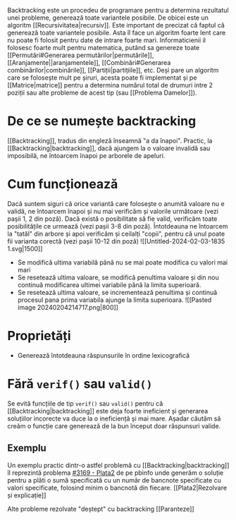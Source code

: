 Backtracking este un procedeu de programare pentru a determina rezultatul unei probleme, generează toate variantele posibile. De obicei este un algoritm [[Recursivitatea|recursiv]]. Este important de precizat că faptul că generează toate variantele posibile. Asta îl face un algoritm foarte lent care nu poate fi folosit pentru date de intrare foarte mari. Informaticienii il folosesc foarte mult pentru matematica, putând sa genereze toate [[Permutări#Generarea permutărilor|permutările]], [[Aranjamente||aranjamentele]], [[Combinări#Generarea combinărilor|combinările]], [[Partiții|partițiile]], etc. Deși pare un algoritm care se folosește mult pe șiruri, acesta poate fi implementat și pe [[Matrice|matrice]] pentru a determina numărul total de drumuri intre 2 poziții sau alte probleme de acest tip (sau [[Problema Damelor]]).

# De ce se numește backtracking
[[Backtracking]], tradus din engleză înseamnă "a da înapoi". Practic, la [[Backtracking|backtracking]], dacă ajungem la o valoare invalidă sau imposibilă, ne întoarcem înapoi pe arborele de apeluri. 
# Cum funcționează
Dacă suntem siguri că orice variantă care folosește o anumită valoare nu e validă, ne întoarcem înapoi și nu mai verificăm și valorile următoare (vezi pașii 1, 2 din poză). Dacă există o posibilitate să fie valid, verificăm toate posibilitățile ce urmează (vezi pașii 3-8 din poză). Întotdeauna ne întoarcem la "tatăl" din arbore și apoi verificăm și ceilalți "copii", pentru că unul poate fii varianta corectă (vezi pașii 10-12 din poză)
![[Untitled-2024-02-03-1835 1.svg|1500]]
- Se modifică ultima variabilă până nu se mai poate modifica cu valori mai mari
- Se resetează ultima valoare, se modifică penultima valoare și din nou continuă modificarea ultimei variabile până la limita superioară.
- Se resetează ultima valoare, se incrementează penultima și continuă procesul pana prima variabila ajunge la limita superioara.
![[Pasted image 20240204214717.png|800]]
# Proprietăți
- Generează întotdeauna răspunsurile în ordine lexicografică
# Fără `verif()` sau `valid()`
Se evită funcțiile de tip `verif()` sau `valid()`  pentru că [[Backtracking|backtracking]] este deja foarte ineficient și generarea soluțiilor incorecte va duce la o ineficiență și mai mare. Așadar căutăm să creăm o funcție care generează de la bun început doar răspunsuri valide.

## Exemplu
Un exemplu practic dintr-o astfel problemă cu [[Backtracking|backtracking]] îl reprezintă problema [#3169 - Plata2](https://www.pbinfo.ro/probleme/3169/plata2) de pe pbinfo unde generăm o soluție pentru a plăti o sumă specificată cu un număr de bancnote specificate cu valori specificate, folosind minim o bancnotă din fiecare. [[Plata2|Rezolvare și explicație]]

Alte probleme rezolvate "deștept" cu backtracking
[[Paranteze]]